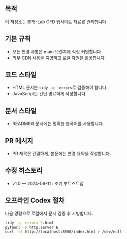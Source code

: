 ## 목적
이 저장소는 BPE-Lab CFD 웹사이트 자료를 관리합니다.

## 기본 규칙
- 모든 변경 사항은 main 브랜치에 직접 커밋합니다.
- 외부 CDN 사용을 지양하고 로컬 자원을 활용합니다.

## 코드 스타일
- HTML 문서는 `tidy -q -errors`로 검증해야 합니다.
- JavaScript는 간단 명료하게 작성합니다.

## 문서 스타일
- README와 문서에는 명확한 한국어를 사용합니다.

## PR 메시지
- PR 제목은 간결하게, 본문에는 변경 요약을 작성합니다.

## 수정 히스토리
- v1.0 — 2024-06-11 : 초기 부트스트랩

## 오프라인 Codex 절차
다음 명령으로 로컬에서 문서 검증 후 서빙합니다.
```bash
tidy -q -errors *.html
python3 -m http.server &
curl -sf http://localhost:8000/index.html > /dev/null
```
